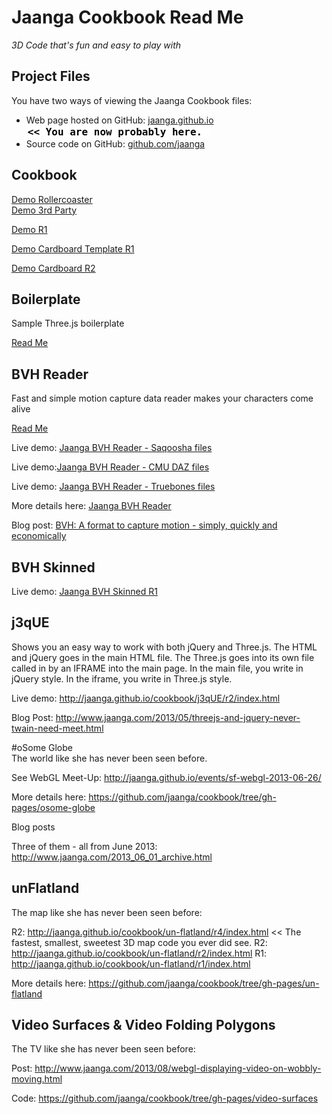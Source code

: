 Jaanga Cookbook Read Me
=======================

_3D Code that's fun and easy to play with_  

## Project Files

You have two ways of viewing the Jaanga Cookbook files:

* Web page hosted on GitHub: [jaanga.github.io]( http://jaanga.github.io/cookbook/index.html "view the files as apps." ) <input value="<< You are now probably here." size=28 style="font:bold 12pt monospace;border-width:0;" >  
* Source code on GitHub: [github.com/jaanga]( https://github.com/jaanga/cookboo/ "View the files as source code." ) <scan style=display:none ><< You are now probably here.</scan>

## Cookbook


[Demo Rollercoaster](  http://jaanga.github.io/cookbook/cardboard/rollercoaster/rollercoaster.html )   
[Demo 3rd Party](  http://jaanga.github.io/cookbook/cardboard/index.html )  

[Demo R1](  http://jaanga.github.io/cookbook/cardboard/r1/cardboard-r1.html )  

[Demo Cardboard Template R1](  http://jaanga.github.io/cookbook/cardboard/rollercoaster/cardboard-template-r1.html )


[Demo Cardboard R2](  http://jaanga.github.io/cookbook/cardboard/r2/cardboard-r2.html )




## Boilerplate
Sample Three.js boilerplate

[Read Me]( https://github.com/jaanga/cookbook/blob/gh-pages/boilerplate/ )

## BVH Reader   
Fast and simple motion capture data reader makes your characters come alive  

[Read Me]( https://github.com/jaanga/cookbook/blob/gh-pages/bvh-reader/readme.md )


Live demo: [Jaanga BVH Reader - Saqoosha files]( http://jaanga.github.io/cookbook/bvh-reader/r1/bvh-reader-saqoosha.html )

Live demo:[Jaanga BVH Reader - CMU DAZ files]( http://jaanga.github.io/cookbook/bvh-reader/r1/bvh-reader-saqoosha-cmu-daz.html)

Live demo: [Jaanga BVH Reader - Truebones files](http://jaanga.github.io/cookbook/bvh-reader/r1/bvh-reader-saqoosha-truebones.html )

More details here: [Jaanga BVH Reader]( https://github.com/jaanga/cookbook/tree/gh-pages/bvh-reader )

Blog post: [BVH: A format to capture motion - simply, quickly and economically](http://www.jaanga.com/2013/09/bvh-format-to-capture-motion-simply.html )

## BVH Skinned

Live demo: [Jaanga BVH Skinned R1]( http://jaanga.github.io/cookbook/bvh-skinned/r1/index.html )

## j3qUE
Shows you an easy way to work with both jQuery and Three.js. The HTML and jQuery goes in the main HTML file. The Three.js goes into its own file called in by an IFRAME into the main page. In the main file, you write in jQuery style. In the iframe, you write in Three.js style.

Live demo: <http://jaanga.github.io/cookbook/j3qUE/r2/index.html>

Blog Post: <http://www.jaanga.com/2013/05/threejs-and-jquery-never-twain-need-meet.html>

#oSome Globe  
The world like she has never been seen before.  

See WebGL Meet-Up: <http://jaanga.github.io/events/sf-webgl-2013-06-26/>

More details here: https://github.com/jaanga/cookbook/tree/gh-pages/osome-globe  

Blog posts  

Three of them - all from June 2013: <http://www.jaanga.com/2013_06_01_archive.html>

## unFlatland
The map like she has never been seen before:  

R2: <http://jaanga.github.io/cookbook/un-flatland/r4/index.html> << The fastest, smallest, sweetest 3D map code you ever did see.
R2: <http://jaanga.github.io/cookbook/un-flatland/r2/index.html>
R1: <http://jaanga.github.io/cookbook/un-flatland/r1/index.html>  

More details here: <https://github.com/jaanga/cookbook/tree/gh-pages/un-flatland> 


## Video Surfaces & Video Folding Polygons
The TV like she has never been seen before:  

Post: <http://www.jaanga.com/2013/08/webgl-displaying-video-on-wobbly-moving.html>   

Code: <https://github.com/jaanga/cookbook/tree/gh-pages/video-surfaces>

